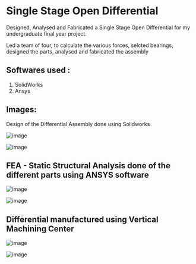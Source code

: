 # Single Stage Open Differential
Designed, Analysed and Fabricated a Single Stage Open Differential for my undergraduate final year project.

Led a team of four, to calculate the various forces, selcted bearings, designed the parts, analysed and fabricated the assembly

## Softwares used :
1. SolidWorks
2. Ansys

## Images:


Design of the Differential Assembly done using Solidworks

![image](https://user-images.githubusercontent.com/45391284/185497290-397adaa1-7fbb-41c8-b5fe-fe43cc260056.png)

![image](https://user-images.githubusercontent.com/45391284/185497316-d725ba39-2625-4a06-a448-f2fa6405770b.png)


## FEA - Static Structural Analysis done of the different parts using ANSYS software

![image](https://user-images.githubusercontent.com/45391284/185497152-e31f2dfe-840f-4a20-94a5-5555d7b4f67a.png)

![image](https://user-images.githubusercontent.com/45391284/185497192-1f2ebee6-baf0-4548-af7d-e9a89e8cfce9.png)


## Differential manufactured using Vertical Machining Center

![image](https://user-images.githubusercontent.com/45391284/185497226-1d38b559-b868-4095-9c68-be03b2fc52e3.png)

![image](https://user-images.githubusercontent.com/45391284/185497242-2132533d-385d-4143-a93d-24f51256552f.png)

